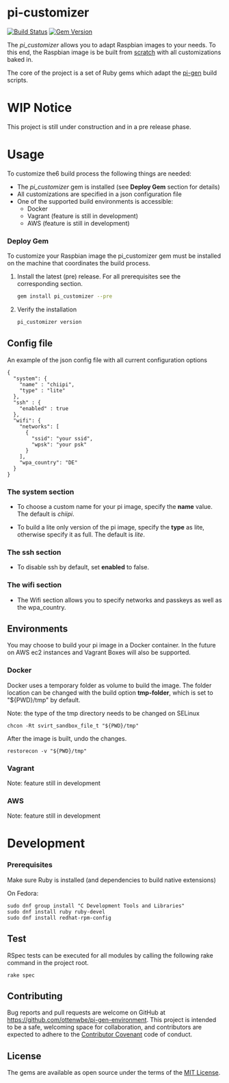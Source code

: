 # pi-customizer

[![Build Status](https://travis-ci.org/ottenwbe/pi-gen-environment.svg?branch=master)](https://travis-ci.org/ottenwbe/pi-gen-environment)
[![Gem Version](https://badge.fury.io/rb/pi_customizer.svg)](https://badge.fury.io/rb/pi_customizer)

The _pi_customizer_ allows you to adapt Raspbian images to your needs.
To this end, the Raspbian image is be built from [scratch](https://github.com/ottenwbe/pi-gen.git) 
with all customizations baked in.

The core of the project is a set of Ruby gems which adapt the [pi-gen](https://github.com/RPi-Distro/pi-gen) build scripts.

# WIP Notice

This project is still under construction and in a pre release phase.

# Usage

To customize the6 build process the following things are needed:
* The _pi_customizer_ gem is installed (see __Deploy Gem__ section for details)
* All customizations are specified in a json configuration file 
* One of the supported build environments is accessible: 
    * Docker  
    * Vagrant (feature is still in development)
    * AWS (feature is still in development)

### Deploy Gem

To customize your Raspbian image the pi_customizer gem must be installed on the machine that coordinates the build process.

1. Install the latest (pre) release. For all prerequisites see the corresponding section. 

    ```bash
    gem install pi_customizer --pre
    ```
    
1. Verify the installation
    
    ```bash
    pi_customizer version
    ```

## Config file

An example of the json config file with all current configuration options

    {
      "system": {
        "name" : "chiipi",
        "type" : "lite"
      },
      "ssh" : {
        "enabled" : true
      },
      "wifi": {
        "networks": [
          {
            "ssid": "your ssid",
            "wpsk": "your psk"
          }
        ],
        "wpa_country": "DE"
      }
    }

### The system section

* To choose a custom name for your pi image, specify the __name__ value. The default is _chiipi_.

* To build a lite only version of the pi image, specify the __type__ as lite, otherwise specify it as full. The default is _lite_.

### The ssh section

* To disable ssh by default, set __enabled__ to false.

### The wifi section

* The Wifi section allows you to specify networks and passkeys as well as the wpa_country.

## Environments

You may choose to build your pi image in a Docker container.
In the future on AWS ec2 instances and Vagrant Boxes will also be supported.

### Docker

Docker uses a temporary folder as volume to build the image. 
The folder location can be changed with the build option __tmp-folder__, which is set to "${PWD}/tmp" by default.

Note: the type of the tmp directory needs to be changed on SELinux

    chcon -Rt svirt_sandbox_file_t "${PWD}/tmp"
    
After the image is built, undo the changes.    
    
    restorecon -v "${PWD}/tmp"

### Vagrant

Note: feature still in development

### AWS

Note: feature still in development

# Development

### Prerequisites

Make sure Ruby is installed (and dependencies to build native extensions)

On Fedora:

    sudo dnf group install "C Development Tools and Libraries"
    sudo dnf install ruby ruby-devel     
    sudo dnf install redhat-rpm-config 
    
## Test

RSpec tests can be executed for all modules by calling the following rake command in the project root.

    rake spec
    
## Contributing

Bug reports and pull requests are welcome on GitHub at https://github.com/ottenwbe/pi-gen-environment. This project is intended to be a safe, welcoming space for collaboration, and contributors are expected to adhere to the [Contributor Covenant](http://contributor-covenant.org) code of conduct.
    
## License

The gems are available as open source under the terms of the [MIT License](http://opensource.org/licenses/MIT).
    
